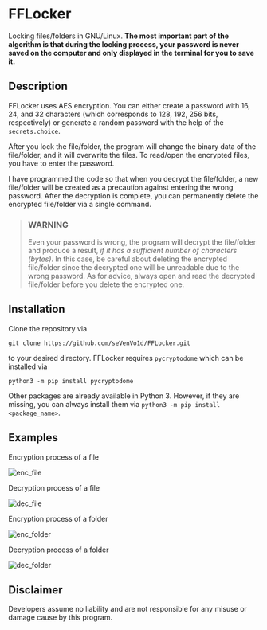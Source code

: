 # FFLocker

Locking files/folders in GNU/Linux. **The most important part of the algorithm is that during the locking process, your password is never saved on the computer and only displayed in the terminal for you to save it.**

## Description

FFLocker uses AES encryption. You can either create a password with 16, 24, and 32 characters (which corresponds to 128, 192, 256 bits, respectively) or generate a random password with the help of the `secrets.choice`.

After you lock the file/folder, the program will change the binary data of the file/folder, and it will overwrite the files. To read/open the encrypted files, you have to enter the password.

I have programmed the code so that when you decrypt the file/folder, a new file/folder will be created as a precaution against entering the wrong password. After the decryption is complete, you can permanently delete the encrypted file/folder via a single command.

> ### WARNING
>
> Even your password is wrong, the program will decrypt the file/folder and produce a result, *if it has a sufficient number of characters (bytes)*. In this case, be careful about deleting the encrypted file/folder since the decrypted one will be unreadable due to the wrong password. As for advice, always open and read the decrypted file/folder before you delete the encrypted one.

## Installation

Clone the repository via

    git clone https://github.com/seVenVo1d/FFLocker.git

to your desired directory. FFLocker requires `pycryptodome` which can be installed via

    python3 -m pip install pycryptodome

Other packages are already available in Python 3. However, if they are missing, you can always install them via `python3 -m pip install <package_name>`.

## Examples

Encryption process of a file

![enc_file](https://user-images.githubusercontent.com/45866787/193124480-0827db5a-3dc0-4e33-9c86-0972662f139b.png)

Decryption process of a file

![dec_file](https://user-images.githubusercontent.com/45866787/193124625-71160d5a-9f89-4f9f-a842-dadcc89399e5.png)

Encryption process of a folder

![enc_folder](https://user-images.githubusercontent.com/45866787/193124673-ce1f931a-848b-4d11-8a4f-945b917c839b.png)

Decryption process of a folder

![dec_folder](https://user-images.githubusercontent.com/45866787/193124688-11459f63-5d6d-45d5-88fb-aa732c9ea8c4.png)

## Disclaimer

Developers assume no liability and are not responsible for any misuse or damage cause by this program.
